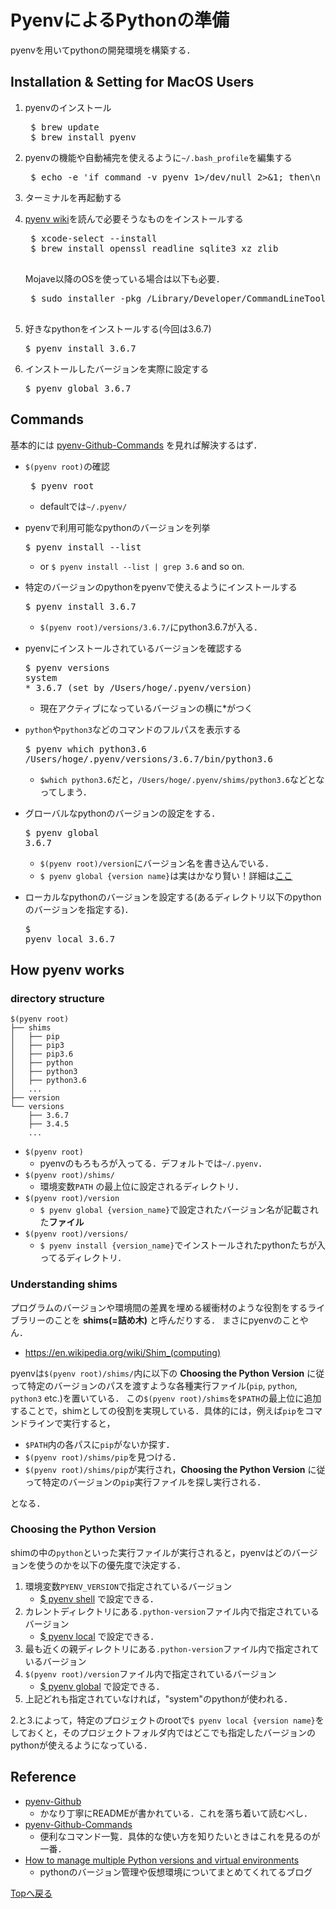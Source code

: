 # PyenvによるPythonの準備
pyenvを用いてpythonの開発環境を構築する．

## Installation & Setting for MacOS Users
1. pyenvのインストール
    <pre>
    $ brew update
    $ brew install pyenv </pre>

2. pyenvの機能や自動補完を使えるように`~/.bash_profile`を編集する
    <pre>
    $ echo -e 'if command -v pyenv 1>/dev/null 2>&1; then\n  eval "$(pyenv init -)"\nfi' >> ~/.bash_profile </pre>

3. ターミナルを再起動する

4. [pyenv wiki](https://github.com/pyenv/pyenv/wiki)を読んで必要そうなものをインストールする
    <pre>
    $ xcode-select --install
    $ brew install openssl readline sqlite3 xz zlib
    </pre>
    Mojave以降のOSを使っている場合は以下も必要．
    <pre>
    $ sudo installer -pkg /Library/Developer/CommandLineTools/Packages/macOS_SDK_headers_for_macOS_10.14.pkg -target /
    </pre>

5. 好きなpythonをインストールする(今回は3.6.7)
   <pre>$ pyenv install 3.6.7</pre>

6. インストールしたバージョンを実際に設定する
   <pre>$ pyenv global 3.6.7</pre>


## Commands
基本的には [pyenv-Github-Commands](https://github.com/pyenv/pyenv/blob/master/COMMANDS.md) を見れば解決するはず．
* `$(pyenv root)`の確認
    <pre> $ pyenv root</pre>
    * defaultでは`~/.pyenv/`

* pyenvで利用可能なpythonのバージョンを列挙
    <pre>$ pyenv install --list</pre>
    * or <code>$ pyenv install --list | grep 3.6</code> and so on.

*  特定のバージョンのpythonをpyenvで使えるようにインストールする
   <pre>$ pyenv install 3.6.7</pre>
    * `$(pyenv root)/versions/3.6.7/`にpython3.6.7が入る．

* pyenvにインストールされているバージョンを確認する
  <pre>$ pyenv versions
  system
  * 3.6.7 (set by /Users/hoge/.pyenv/version)</pre>
    * 現在アクティブになっているバージョンの横に*がつく

* `python`や`python3`などのコマンドのフルパスを表示する
  <pre>$ pyenv which python3.6
  /Users/hoge/.pyenv/versions/3.6.7/bin/python3.6</pre>
    * `$which python3.6`だと，`/Users/hoge/.pyenv/shims/python3.6`などとなってしまう．

* グローバルなpythonのバージョンの設定をする．<pre>$ pyenv global 3.6.7</pre>
    * `$(pyenv root)/version`にバージョン名を書き込んでいる．
    * `$ pyenv global {version name}`は実はかなり賢い！詳細は[ここ](https://github.com/pyenv/pyenv/blob/master/COMMANDS.md#pyenv-global)

* ローカルなpythonのバージョンを設定する(あるディレクトリ以下のpythonのバージョンを指定する)．<pre>$ pyenv local 3.6.7</pre>

## How pyenv works
### directory structure
```
$(pyenv root)
├── shims
│   ├── pip
│   ├── pip3
│   ├── pip3.6
│   ├── python
│   ├── python3
│   ├── python3.6
│   ...
├── version
└── versions
    ├── 3.6.7
    ├── 3.4.5
    ...
```
* `$(pyenv root)`
    * pyenvのもろもろが入ってる．デフォルトでは`~/.pyenv`．
* `$(pyenv root)/shims/`
    * 環境変数`PATH` の最上位に設定されるディレクトリ．
* `$(pyenv root)/version`
    * `$ pyenv global {version_name}`で設定されたバージョン名が記載された**ファイル**
* `$(pyenv root)/versions/`
    * `$ pyenv install {version_name}`でインストールされたpythonたちが入ってるディレクトリ．

### Understanding shims
プログラムのバージョンや環境間の差異を埋める緩衝材のような役割をするライブラリーのことを **shims(=詰め木)** と呼んだりする．
まさにpyenvのことやん．

* https://en.wikipedia.org/wiki/Shim_(computing)

pyenvは`$(pyenv root)/shims/`内に以下の **Choosing the Python Version** に従って特定のバージョンのパスを渡すような各種実行ファイル(`pip`, `python`, `python3` etc.)を置いている．
この`$(pyenv root)/shims`を`$PATH`の最上位に追加することで，shimとしての役割を実現している．具体的には，例えば`pip`をコマンドラインで実行すると，
* `$PATH`内の各パスに`pip`がないか探す．
* `$(pyenv root)/shims/pip`を見つける．
* `$(pyenv root)/shims/pip`が実行され，**Choosing the Python Version** に従って特定のバージョンの`pip`実行ファイルを探し実行される．

となる．


### Choosing the Python Version
shimの中の`python`といった実行ファイルが実行されると，pyenvはどのバージョンを使うのかを以下の優先度で決定する．
1. 環境変数`PYENV_VERSION`で指定されているバージョン
    * [$ pyenv shell](https://github.com/pyenv/pyenv/blob/master/COMMANDS.md#pyenv-shell) で設定できる．
2. カレントディレクトリにある`.python-version`ファイル内で指定されているバージョン
    * [$ pyenv local](https://github.com/pyenv/pyenv/blob/master/COMMANDS.md#pyenv-local) で設定できる．
3. 最も近くの親ディレクトリにある`.python-version`ファイル内で指定されているバージョン
4. `$(pyenv root)/version`ファイル内で指定されているバージョン
    * [$ pyenv global](https://github.com/pyenv/pyenv/blob/master/COMMANDS.md#pyenv-global) で設定できる．
5. 上記どれも指定されていなければ，"system"のpythonが使われる．

2.と3.によって，特定のプロジェクトのrootで`$ pyenv local {version name}`をしておくと，そのプロジェクトフォルダ内ではどこでも指定したバージョンのpythonが使えるようになっている．

## Reference
* [pyenv-Github](https://github.com/pyenv/pyenv)
    * かなり丁寧にREADMEが書かれている．これを落ち着いて読むべし．
* [pyenv-Github-Commands](https://github.com/pyenv/pyenv/blob/master/COMMANDS.md)
    * 便利なコマンド一覧．具体的な使い方を知りたいときはこれを見るのが一番．
* [How to manage multiple Python versions and virtual environments](https://medium.freecodecamp.org/manage-multiple-python-versions-and-virtual-environments-venv-pyenv-pyvenv-a29fb00c296f)
    * pythonのバージョン管理や仮想環境についてまとめてくれてるブログ

[Topへ戻る](../README.md)

